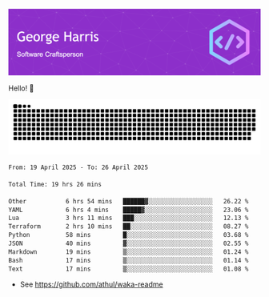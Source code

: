![img](./assets/github-header.png)

Hello! :wave:

<div align="center">
  <img  src="https://raw.githubusercontent.com/1999AZZAR/1999AZZAR/readme/resources/grid-snake.svg" alt="snake" />
</div>

<!--START_SECTION:waka-->

```txt
From: 19 April 2025 - To: 26 April 2025

Total Time: 19 hrs 26 mins

Other           6 hrs 54 mins   ██████▓░░░░░░░░░░░░░░░░░░   26.22 %
YAML            6 hrs 4 mins    █████▓░░░░░░░░░░░░░░░░░░░   23.06 %
Lua             3 hrs 11 mins   ███░░░░░░░░░░░░░░░░░░░░░░   12.13 %
Terraform       2 hrs 10 mins   ██░░░░░░░░░░░░░░░░░░░░░░░   08.27 %
Python          58 mins         █░░░░░░░░░░░░░░░░░░░░░░░░   03.68 %
JSON            40 mins         ▓░░░░░░░░░░░░░░░░░░░░░░░░   02.55 %
Markdown        19 mins         ▒░░░░░░░░░░░░░░░░░░░░░░░░   01.24 %
Bash            17 mins         ▒░░░░░░░░░░░░░░░░░░░░░░░░   01.14 %
Text            17 mins         ▒░░░░░░░░░░░░░░░░░░░░░░░░   01.08 %
```

<!--END_SECTION:waka-->

- See <https://github.com/athul/waka-readme>
